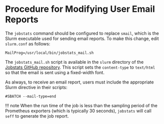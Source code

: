 # Procedure for Modifying User Email Reports

The `jobstats` command should be configured to replace `smail`, which is the Slurm executable used for sending email reports. To make this change, edit `slurm.conf` as follows:

```
MailProg=/usr/local/bin/jobstats_mail.sh
```

The `jobstats_mail.sh` script is available in the `slurm` directory of the <a href="https://github.com/PrincetonUniversity/jobstats/tree/main/slurm" target="_blank">Jobstats GitHub repository</a>. This script sets the `content-type` to `text/html` so that the email is sent using a fixed-width font.

As always, to receive an email report, users must include the appropriate Slurm directive in their scripts:

```
#SBATCH --mail-type=end
```

!!! note
    When the run time of the job is less than the sampling period of the Prometheus exporters (which is typically 30 seconds), `jobstats` will call `seff` to generate the job report.

